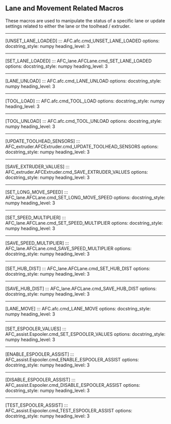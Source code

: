 ## Lane and Movement Related Macros

These macros are used to manipulate the status of a specific lane or update settings related to either the lane or the 
toolhead / extruder.

-----
[UNSET_LANE_LOADED] 
::: AFC.afc.cmd_UNSET_LANE_LOADED
    options:
      docstring_style: numpy
      heading_level: 3

-----
[SET_LANE_LOADED]
::: AFC_lane.AFCLane.cmd_SET_LANE_LOADED
    options:
      docstring_style: numpy
      heading_level: 3

-----
[LANE_UNLOAD]
::: AFC.afc.cmd_LANE_UNLOAD
    options:
      docstring_style: numpy
      heading_level: 3

-----
[TOOL_LOAD]
::: AFC.afc.cmd_TOOL_LOAD
    options:
      docstring_style: numpy
      heading_level: 3

-----
[TOOL_UNLOAD]
::: AFC.afc.cmd_TOOL_UNLOAD
    options:
      docstring_style: numpy
      heading_level: 3

-----
[UPDATE_TOOLHEAD_SENSORS]
::: AFC_extruder.AFCExtruder.cmd_UPDATE_TOOLHEAD_SENSORS
    options:
      docstring_style: numpy
      heading_level: 3

-----
[SAVE_EXTRUDER_VALUES]
::: AFC_extruder.AFCExtruder.cmd_SAVE_EXTRUDER_VALUES
    options:
      docstring_style: numpy
      heading_level: 3

-----
[SET_LONG_MOVE_SPEED]
::: AFC_lane.AFCLane.cmd_SET_LONG_MOVE_SPEED
    options:
      docstring_style: numpy
      heading_level: 3

-----
[SET_SPEED_MULTIPLIER]
::: AFC_lane.AFCLane.cmd_SET_SPEED_MULTIPLIER
    options:
      docstring_style: numpy
      heading_level: 3

-----
[SAVE_SPEED_MULTIPLIER]
::: AFC_lane.AFCLane.cmd_SAVE_SPEED_MULTIPLIER
    options:
      docstring_style: numpy
      heading_level: 3

-----
[SET_HUB_DIST]
::: AFC_lane.AFCLane.cmd_SET_HUB_DIST
    options:
      docstring_style: numpy
      heading_level: 3

-----
[SAVE_HUB_DIST]
::: AFC_lane.AFCLane.cmd_SAVE_HUB_DIST
    options:
      docstring_style: numpy
      heading_level: 3

-----
[LANE_MOVE]
::: AFC.afc.cmd_LANE_MOVE
    options:
      docstring_style: numpy
      heading_level: 3

-----
[SET_ESPOOLER_VALUES]
::: AFC_assist.Espooler.cmd_SET_ESPOOLER_VALUES
    options:
      docstring_style: numpy
      heading_level: 3

-----
[ENABLE_ESPOOLER_ASSIST]
::: AFC_assist.Espooler.cmd_ENABLE_ESPOOLER_ASSIST
    options:
      docstring_style: numpy
      heading_level: 3

-----
[DISABLE_ESPOOLER_ASSIST]
::: AFC_assist.Espooler.cmd_DISABLE_ESPOOLER_ASSIST
    options:
      docstring_style: numpy
      heading_level: 3

-----
[TEST_ESPOOLER_ASSIST]
::: AFC_assist.Espooler.cmd_TEST_ESPOOLER_ASSIST
    options:
      docstring_style: numpy
      heading_level: 3
